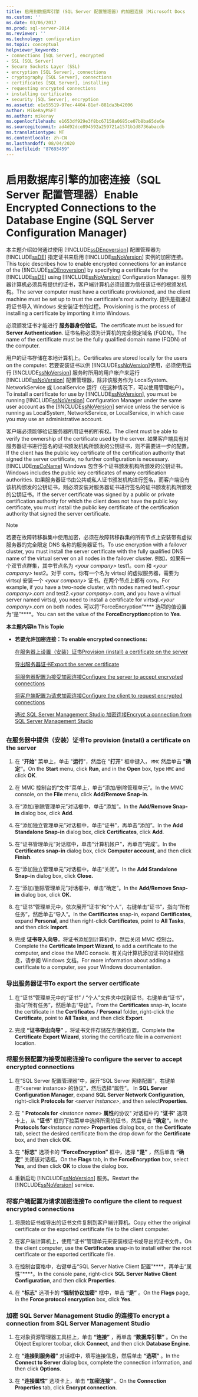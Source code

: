 ```yaml
---
title: 启用到数据库引擎 (SQL Server 配置管理器) 的加密连接 |Microsoft Docs
ms.custom: ''
ms.date: 03/06/2017
ms.prod: sql-server-2014
ms.reviewer: ''
ms.technology: configuration
ms.topic: conceptual
helpviewer_keywords:
- connections [SQL Server], encrypted
- SSL [SQL Server]
- Secure Sockets Layer (SSL)
- encryption [SQL Server], connections
- cryptography [SQL Server], connections
- certificates [SQL Server], installing
- requesting encrypted connections
- installing certificates
- security [SQL Server], encryption
ms.assetid: e1e55519-97ec-4404-81ef-881da3b42006
author: MikeRayMSFT
ms.author: mikeray
ms.openlocfilehash: e1653df929e3f8bc67158a0685ce07b8ba65de6e
ms.sourcegitcommit: ad4d92dce894592a259721a1571b1d8736abacdb
ms.translationtype: MT
ms.contentlocale: zh-CN
ms.lasthandoff: 08/04/2020
ms.locfileid: "87693459"
---
```

# <a name="enable-encrypted-connections-to-the-database-engine-sql-server-configuration-manager"></a><span data-ttu-id="296fd-102">启用数据库引擎的加密连接（SQL Server 配置管理器）</span><span class="sxs-lookup"><span data-stu-id="296fd-102">Enable Encrypted Connections to the Database Engine (SQL Server Configuration Manager)</span></span>
  <span data-ttu-id="296fd-103">本主题介绍如何通过使用 [!INCLUDE[ssDEnoversion](../../includes/ssdenoversion-md.md)] 配置管理器为 [!INCLUDE[ssDE](../../includes/ssde-md.md)] 指定证书来启用 [!INCLUDE[ssNoVersion](../../includes/ssnoversion-md.md)] 实例的加密连接。</span><span class="sxs-lookup"><span data-stu-id="296fd-103">This topic describes how to enable encrypted connections for an instance of the [!INCLUDE[ssDEnoversion](../../includes/ssdenoversion-md.md)] by specifying a certificate for the [!INCLUDE[ssDE](../../includes/ssde-md.md)] using [!INCLUDE[ssNoVersion](../../includes/ssnoversion-md.md)] Configuration Manager.</span></span> <span data-ttu-id="296fd-104">服务器计算机必须具有提供的证书，客户端计算机必须设置为信任该证书的根颁发机构。</span><span class="sxs-lookup"><span data-stu-id="296fd-104">The server computer must have a certificate provisioned, and the client machine must be set up to trust the certificate's root authority.</span></span> <span data-ttu-id="296fd-105">提供是指通过将证书导入 Windows 来安装证书的过程。</span><span class="sxs-lookup"><span data-stu-id="296fd-105">Provisioning is the process of installing a certificate by importing it into Windows.</span></span>  
  
 <span data-ttu-id="296fd-106">必须颁发证书才能进行 **服务器身份验证**。</span><span class="sxs-lookup"><span data-stu-id="296fd-106">The certificate must be issued for **Server Authentication**.</span></span> <span data-ttu-id="296fd-107">证书名称必须为计算机的完全限定域名 (FQDN)。</span><span class="sxs-lookup"><span data-stu-id="296fd-107">The name of the certificate must be the fully qualified domain name (FQDN) of the computer.</span></span>  
  
 <span data-ttu-id="296fd-108">用户的证书存储在本地计算机上。</span><span class="sxs-lookup"><span data-stu-id="296fd-108">Certificates are stored locally for the users on the computer.</span></span> <span data-ttu-id="296fd-109">若要安装证书以供 [!INCLUDE[ssNoVersion](../../includes/ssnoversion-md.md)]使用，必须使用运行 [!INCLUDE[ssNoVersion](../../includes/ssnoversion-md.md)] 服务时所用的用户帐户来运行 [!INCLUDE[ssNoVersion](../../includes/ssnoversion-md.md)] 配置管理器，除非该服务作为 LocalSystem、NetworkService 或 LocalService 运行（在这种情况下，可以使用管理帐户）。</span><span class="sxs-lookup"><span data-stu-id="296fd-109">To install a certificate for use by [!INCLUDE[ssNoVersion](../../includes/ssnoversion-md.md)], you must be running [!INCLUDE[ssNoVersion](../../includes/ssnoversion-md.md)] Configuration Manager under the same user account as the [!INCLUDE[ssNoVersion](../../includes/ssnoversion-md.md)] service unless the service is running as LocalSystem, NetworkService, or LocalService, in which case you may use an administrative account.</span></span>  
  
 <span data-ttu-id="296fd-110">客户端必须能够验证服务器所用证书的所有权。</span><span class="sxs-lookup"><span data-stu-id="296fd-110">The client must be able to verify the ownership of the certificate used by the server.</span></span> <span data-ttu-id="296fd-111">如果客户端具有对服务器证书进行签名的证书颁发机构所颁发的公钥证书，则不需要进一步的配置。</span><span class="sxs-lookup"><span data-stu-id="296fd-111">If the client has the public key certificate of the certification authority that signed the server certificate, no further configuration is necessary.</span></span> [!INCLUDE[msCoName](../../includes/msconame-md.md)] <span data-ttu-id="296fd-112">Windows 包含多个证书颁发机构所颁发的公钥证书。</span><span class="sxs-lookup"><span data-stu-id="296fd-112">Windows includes the public key certificates of many certification authorities.</span></span> <span data-ttu-id="296fd-113">如果服务器证书由公共或私人证书颁发机构进行签名，而客户端没有该机构颁发的公钥证书，则必须安装对服务器证书进行签名的证书颁发机构所颁发的公钥证书。</span><span class="sxs-lookup"><span data-stu-id="296fd-113">If the server certificate was signed by a public or private certification authority for which the client does not have the public key certificate, you must install the public key certificate of the certification authority that signed the server certificate.</span></span>  
  
> [!NOTE]  
>  <span data-ttu-id="296fd-114">若要在故障转移群集中使用加密，必须在故障转移群集的所有节点上安装带有虚拟服务器的完全限定 DNS 名称的服务器证书。</span><span class="sxs-lookup"><span data-stu-id="296fd-114">To use encryption with a failover cluster, you must install the server certificate with the fully qualified DNS name of the virtual server on all nodes in the failover cluster.</span></span> <span data-ttu-id="296fd-115">例如，如果有一个双节点群集，其中节点名为 *\<your company>* test1。com 和 *\<your company>* test2。对于 com，你有一个名为 virtsql 的虚拟服务器，需要为 virtsql 安装一个 *\<your company>* 证书。在两个节点上都有 com。</span><span class="sxs-lookup"><span data-stu-id="296fd-115">For example, if you have a two-node cluster, with nodes named test1.*\<your company>*.com and test2.*\<your company>*.com, and you have a virtual server named virtsql, you need to install a certificate for virtsql.*\<your company>*.com on both nodes.</span></span> <span data-ttu-id="296fd-116">可以将“ForceEncryption”\*\*\*\* 选项的值设置为“是”\*\*\*\*。</span><span class="sxs-lookup"><span data-stu-id="296fd-116">You can set the value of the **ForceEncryption**option to **Yes**.</span></span>  
  
 <span data-ttu-id="296fd-117">**本主题内容**</span><span class="sxs-lookup"><span data-stu-id="296fd-117">**In This Topic**</span></span>  
  
-   <span data-ttu-id="296fd-118">**若要允许加密连接：**</span><span class="sxs-lookup"><span data-stu-id="296fd-118">**To enable encrypted connections:**</span></span>  
  
     [<span data-ttu-id="296fd-119">在服务器上设置（安装）证书</span><span class="sxs-lookup"><span data-stu-id="296fd-119">Provision (install) a certificate on the server</span></span>](#Provision)  
  
     [<span data-ttu-id="296fd-120">导出服务器证书</span><span class="sxs-lookup"><span data-stu-id="296fd-120">Export the server certificate</span></span>](#Export)  
  
     [<span data-ttu-id="296fd-121">将服务器配置为接受加密连接</span><span class="sxs-lookup"><span data-stu-id="296fd-121">Configure the server to accept encrypted connections</span></span>](#ConfigureServerConnections)  
  
     [<span data-ttu-id="296fd-122">将客户端配置为请求加密连接</span><span class="sxs-lookup"><span data-stu-id="296fd-122">Configure the client to request encrypted connections</span></span>](#ConfigureClientConnections)  
  
     [<span data-ttu-id="296fd-123">通过 SQL Server Management Studio 加密连接</span><span class="sxs-lookup"><span data-stu-id="296fd-123">Encrypt a connection from SQL Server Management Studio</span></span>](#EncryptConnection)  
  
##  <a name="SSMSProcedure"></a>  
  
###  <a name="to-provision-install-a-certificate-on-the-server"></a><a name="Provision"></a> <span data-ttu-id="296fd-124">在服务器中提供（安装）证书</span><span class="sxs-lookup"><span data-stu-id="296fd-124">To provision (install) a certificate on the server</span></span>  
  
1.  <span data-ttu-id="296fd-125">在 "**开始**" 菜单上，单击 "**运行**"，然后在 "**打开**" 框中键入， `MMC` 然后单击 **"确定"**。</span><span class="sxs-lookup"><span data-stu-id="296fd-125">On the **Start** menu, click **Run**, and in the **Open** box, type `MMC` and click **OK**.</span></span>  
  
2.  <span data-ttu-id="296fd-126">在 MMC 控制台的“文件”菜单上，单击“添加/删除管理单元”。</span><span class="sxs-lookup"><span data-stu-id="296fd-126">In the MMC console, on the **File** menu, click **Add/Remove Snap-in**.</span></span>  
  
3.  <span data-ttu-id="296fd-127">在“添加/删除管理单元”对话框中，单击“添加”。</span><span class="sxs-lookup"><span data-stu-id="296fd-127">In the **Add/Remove Snap-in** dialog box, click **Add**.</span></span>  
  
4.  <span data-ttu-id="296fd-128">在“添加独立管理单元”对话框中，单击“证书”，再单击“添加”。</span><span class="sxs-lookup"><span data-stu-id="296fd-128">In the **Add Standalone Snap-in** dialog box, click **Certificates**, click **Add**.</span></span>  
  
5.  <span data-ttu-id="296fd-129">在“证书管理单元”对话框中，单击“计算机帐户”，再单击“完成”。</span><span class="sxs-lookup"><span data-stu-id="296fd-129">In the **Certificates snap-in** dialog box, click **Computer account**, and then click **Finish**.</span></span>  
  
6.  <span data-ttu-id="296fd-130">在“添加独立管理单元”对话框中，单击“关闭”。</span><span class="sxs-lookup"><span data-stu-id="296fd-130">In the **Add Standalone Snap-in** dialog box, click **Close.**</span></span>  
  
7.  <span data-ttu-id="296fd-131">在“添加/删除管理单元”对话框中，单击“确定”。</span><span class="sxs-lookup"><span data-stu-id="296fd-131">In the **Add/Remove Snap-in** dialog box, click **OK**.</span></span>  
  
8.  <span data-ttu-id="296fd-132">在“证书”管理单元中，依次展开“证书”和“个人”，右键单击“证书”，指向“所有任务”，然后单击“导入”。</span><span class="sxs-lookup"><span data-stu-id="296fd-132">In the **Certificates** snap-in, expand **Certificates**, expand **Personal**, and then right-click **Certificates**, point to **All Tasks**, and then click **Import**.</span></span>  
  
9. <span data-ttu-id="296fd-133">完成 **证书导入向导**，将证书添加到计算机中，然后关闭 MMC 控制台。</span><span class="sxs-lookup"><span data-stu-id="296fd-133">Complete the **Certificate Import Wizard**, to add a certificate to the computer, and close the MMC console.</span></span> <span data-ttu-id="296fd-134">有关向计算机添加证书的详细信息，请参阅 Windows 文档。</span><span class="sxs-lookup"><span data-stu-id="296fd-134">For more information about adding a certificate to a computer, see your Windows documentation.</span></span>  
  
###  <a name="to-export-the-server-certificate"></a><a name="Export"></a> <span data-ttu-id="296fd-135">导出服务器证书</span><span class="sxs-lookup"><span data-stu-id="296fd-135">To export the server certificate</span></span>  
  
1.  <span data-ttu-id="296fd-136">在“证书”管理单元中的“证书” / “个人”文件夹中找到证书，右键单击“证书”，指向“所有任务”，然后单击“导出”。</span><span class="sxs-lookup"><span data-stu-id="296fd-136">From the **Certificates** snap-in, locate the certificate in the **Certificates** / **Personal** folder, right-click the **Certificate**, point to **All Tasks**, and then click **Export**.</span></span>  
  
2.  <span data-ttu-id="296fd-137">完成 **“证书导出向导”** ，将证书文件存储在方便的位置。</span><span class="sxs-lookup"><span data-stu-id="296fd-137">Complete the **Certificate Export Wizard**, storing the certificate file in a convenient location.</span></span>  
  
###  <a name="to-configure-the-server-to-accept-encrypted-connections"></a><a name="ConfigureServerConnections"></a> <span data-ttu-id="296fd-138">将服务器配置为接受加密连接</span><span class="sxs-lookup"><span data-stu-id="296fd-138">To configure the server to accept encrypted connections</span></span>  
  
1.  <span data-ttu-id="296fd-139">在“SQL Server 配置管理器”中，展开“SQL Server 网络配置”，右键单击“\<server instance> 的协议”，然后选择“属性”。  </span><span class="sxs-lookup"><span data-stu-id="296fd-139">In **SQL Server Configuration Manager**, expand **SQL Server Network Configuration**, right-click **Protocols for** _\<server instance>_, and then select**Properties**.</span></span>  
  
2.  <span data-ttu-id="296fd-140">在 " **Protocols for** _\<instance name>_ **属性**的协议" 对话框中的 "**证书**" 选项卡上，从 "**证书**" 框的下拉菜单中选择所需的证书，然后单击 **"确定"**。</span><span class="sxs-lookup"><span data-stu-id="296fd-140">In the **Protocols for**_\<instance name>_ **Properties** dialog box, on the **Certificate** tab, select the desired certificate from the drop down for the **Certificate** box, and then click **OK**.</span></span>  
  
3.  <span data-ttu-id="296fd-141">在 **“标志”** 选项卡的 **“ForceEncryption”** 框中，选择 **“是”** ，然后单击 **“确定”** 关闭该对话框。</span><span class="sxs-lookup"><span data-stu-id="296fd-141">On the **Flags** tab, in the **ForceEncryption** box, select **Yes**, and then click **OK** to close the dialog box.</span></span>  
  
4.  <span data-ttu-id="296fd-142">重新启动 [!INCLUDE[ssNoVersion](../../includes/ssnoversion-md.md)] 服务。</span><span class="sxs-lookup"><span data-stu-id="296fd-142">Restart the [!INCLUDE[ssNoVersion](../../includes/ssnoversion-md.md)] service.</span></span>  
  
###  <a name="to-configure-the-client-to-request-encrypted-connections"></a><a name="ConfigureClientConnections"></a> <span data-ttu-id="296fd-143">将客户端配置为请求加密连接</span><span class="sxs-lookup"><span data-stu-id="296fd-143">To configure the client to request encrypted connections</span></span>  
  
1.  <span data-ttu-id="296fd-144">将原始证书或导出的证书文件复制到客户端计算机。</span><span class="sxs-lookup"><span data-stu-id="296fd-144">Copy either the original certificate or the exported certificate file to the client computer.</span></span>  
  
2.  <span data-ttu-id="296fd-145">在客户端计算机上，使用“证书”管理单元来安装根证书或导出的证书文件。</span><span class="sxs-lookup"><span data-stu-id="296fd-145">On the client computer, use the **Certificates** snap-in to install either the root certificate or the exported certificate file.</span></span>  
  
3.  <span data-ttu-id="296fd-146">在控制台窗格中，右键单击“SQL Server Native Client 配置”\*\*\*\*，再单击“属性”\*\*\*\*。</span><span class="sxs-lookup"><span data-stu-id="296fd-146">In the console pane, right-click **SQL Server Native Client Configuration**, and then click **Properties**.</span></span>  
  
4.  <span data-ttu-id="296fd-147">在 **“标志”** 选项卡的 **“强制协议加密”** 框中，单击 **“是”** 。</span><span class="sxs-lookup"><span data-stu-id="296fd-147">On the **Flags** page, in the **Force protocol encryption** box, click **Yes**.</span></span>  
  
###  <a name="to-encrypt-a-connection-from-sql-server-management-studio"></a><a name="EncryptConnection"></a><span data-ttu-id="296fd-148">加密 SQL Server Management Studio 的连接</span><span class="sxs-lookup"><span data-stu-id="296fd-148">To encrypt a connection from SQL Server Management Studio</span></span>  
  
1.  <span data-ttu-id="296fd-149">在对象资源管理器工具栏上，单击 **“连接”** ，再单击 **“数据库引擎”** 。</span><span class="sxs-lookup"><span data-stu-id="296fd-149">On the Object Explorer toolbar, click **Connect**, and then click **Database Engine**.</span></span>  
  
2.  <span data-ttu-id="296fd-150">在 **“连接到服务器”** 对话框中，填写连接信息，然后单击 **“选项”** 。</span><span class="sxs-lookup"><span data-stu-id="296fd-150">In the **Connect to Server** dialog box, complete the connection information, and then click **Options**.</span></span>  
  
3.  <span data-ttu-id="296fd-151">在 **“连接属性”** 选项卡上，单击 **“加密连接”** 。</span><span class="sxs-lookup"><span data-stu-id="296fd-151">On the **Connection Properties** tab, click **Encrypt connection**.</span></span>  
  
  
